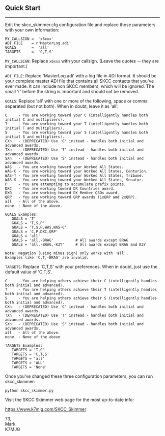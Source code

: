 ## Quick Start
***

Edit the skcc_skimmer.cfg configuration file and replace these
parameters with your own information:

```
MY_CALLSIGN =  'x6xxx'
ADI_FILE    = r'MasterLog.adi'
GOALS       =  'all'
TARGETS     =  'C,T,S'
```

`MY_CALLSIGN`: Replace `x6xxx` with your callsign. (Leave the
quotes -- they are important.)


`ADI_FILE`: Replace 'MasterLog.adi' with a log file in ADI format.
It should be your complete master ADI file that contains all SKCC
contacts that you've ever made. It can include non SKCC members, which
will be ignored.  The small 'r' before the string is important
and should not be removed.


`GOALS`: Replace 'all' with one or more of the following, space
or comma separated (but not both). When in doubt, leave it as 'all'.

```
C     - You are working toward your C (intelligently handles both initial C and multipliers).
T     - You are working toward your T (intelligently handles both initial T and multipliers).
S     - You are working toward your S (intelligently handles both initial S and multipliers).
CXn   - (DEPRECATED) Use 'C' instead - handles both initial and advanced awards.
TXn   - (DEPRECATED) Use 'T' instead - handles both initial and advanced awards.
SXn   - (DEPRECATED) Use 'S' instead - handles both initial and advanced awards.
WAS   - You are working toward your Worked All States.
WAS-C - You are working toward your Worked All States, Centurion.
WAS-T - You are working toward your Worked All States, Tribune.
WAS-S - You are working toward your Worked All States, Senator.
P     - You are attempting to accumulate prefix points.
DXC   - You are working toward DX Countries award.
DXQ   - You are working toward DX Member QSOs award.
QRP   - You are working toward QRP awards (1xQRP and 2xQRP).
all   - All of the above.
none  - None of the above.

GOALS Examples:
   GOALS = 'T'
   GOALS = 'T,S,P'
   GOALS = 'T,S,P,WAS,WAS-C'
   GOALS = 'C,P,DXC,QRP'
   GOALS = 'all'
   GOALS = 'all,-BRAG'          # All awards except BRAG
   GOALS = 'all,-BRAG,-K3Y'     # All awards except BRAG and K3Y

Note: Negation (using minus sign) only works with 'all'.
Examples like 'C,T,-BRAG' are invalid.
```

`TARGETS`: Replace 'C,T,S' with your preferences. When in doubt, just use the default value of 'C,T,S'.

```
C     - You are helping others achieve their C (intelligently handles both initial and advanced).
T     - You are helping others achieve their T (intelligently handles both initial and advanced).
S     - You are helping others achieve their S (intelligently handles both initial and advanced).
CXn   - (DEPRECATED) Use 'C' instead - handles both initial and advanced awards.
TXn   - (DEPRECATED) Use 'T' instead - handles both initial and advanced awards.
SXn   - (DEPRECATED) Use 'S' instead - handles both initial and advanced awards.
all   - All of the above.
none  - None of the above

TARGETS Examples:
   TARGETS = 'T,C'
   TARGETS = 'C,T,S'
   TARGETS = 'all'
   TARGETS = 'ALL'
   TARGETS = 'None'
```

Once you've changed these three configuration parameters, you
can run skcc_skimmer:

  `python skcc_skimmer.py`

Visit the SKCC Skimmer web page for the most up-to-date info:

https://www.k7mjg.com/SKCC_Skimmer


73,<br>
Mark<br>
K7MJG<br>
